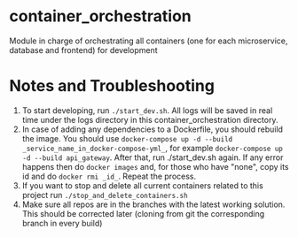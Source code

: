 # container_orchestration
Module in charge of orchestrating all containers (one for each microservice, database and frontend) for development


# Notes and Troubleshooting
1. To start developing, run `./start_dev.sh`. All logs will be saved in real time under the logs directory in this container_orchestration directory.
2. In case of adding any dependencies to a Dockerfile, you should rebuild the image. You should use `docker-compose up -d --build _service_name_in_docker-compose-yml_`, for example `docker-compose up -d --build api_gateway`. After that, run ./start_dev.sh again. If any error happens then do `docker images` and, for those who have "none", copy its id and do `docker rmi _id_`. Repeat the process.
3. If you want to stop and delete all current containers related to this project run `./stop_and_delete_containers.sh`
4. Make sure all repos are in the branches with the latest working solution. This should be corrected later (cloning from git the corresponding branch in every build)